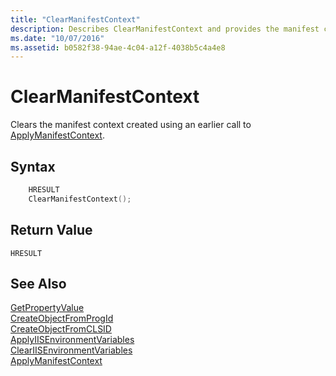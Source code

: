 ```yaml
---
title: "ClearManifestContext"
description: Describes ClearManifestContext and provides the manifest context's syntax, return value, and additional references.
ms.date: "10/07/2016"
ms.assetid: b0582f38-94ae-4c04-a12f-4038b5c4a4e8
---
```

# ClearManifestContext
Clears the manifest context created using an earlier call to [ApplyManifestContext](../../extensions/express-api-reference/applymanifestcontext.md).  
  
## Syntax  
  
```cpp  
    HRESULT  
    ClearManifestContext();  
```  
  
## Return Value  
 `HRESULT`  
  
## See Also  
 [GetPropertyValue](../../extensions/express-api-reference/getpropertyvalue.md)   
 [CreateObjectFromProgId](../../extensions/express-api-reference/createobjectfromprogid.md)   
 [CreateObjectFromCLSID](../../extensions/express-api-reference/createobjectfromclsid.md)   
 [ApplyIISEnvironmentVariables](../../extensions/express-api-reference/applyiisenvironmentvariables.md)   
 [ClearIISEnvironmentVariables](../../extensions/express-api-reference/cleariisenvironmentvariables.md)   
 [ApplyManifestContext](../../extensions/express-api-reference/applymanifestcontext.md)
